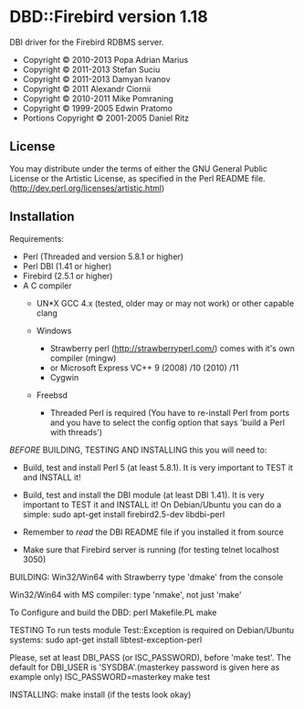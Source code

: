 DBD::Firebird version 1.18
==========================

DBI driver for the Firebird RDBMS server.

- Copyright © 2010-2013  Popa Adrian Marius
- Copyright © 2011-2013  Stefan Suciu
- Copyright © 2011-2013  Damyan Ivanov
- Copyright © 2011  Alexandr Ciornii
- Copyright © 2010-2011  Mike Pomraning
- Copyright © 1999-2005  Edwin Pratomo
- Portions Copyright © 2001-2005  Daniel Ritz

License
-------

You may distribute under the terms of either the GNU General Public
License or the Artistic License, as specified in the Perl README file.
(http://dev.perl.org/licenses/artistic.html)


Installation
------------

Requirements:

- Perl (Threaded and version 5.8.1 or higher)
- Perl DBI (1.41 or higher)
- Firebird (2.5.1 or higher)
- A C compiler
  * UN*X
    GCC 4.x (tested, older may or may not work) or other capable
    clang

  * Windows
    - Strawberry perl (http://strawberryperl.com/) comes with it's own compiler (mingw)
    - or Microsoft Express VC++ 9 (2008) /10 (2010) /11
    - Cygwin
  * Freebsd
    - Threaded Perl is required (You have to re-install Perl from
    ports and you have to select the config option that says 'build a
    Perl with threads')


*BEFORE* BUILDING, TESTING AND INSTALLING this you will need to:

- Build, test and install Perl 5 (at least 5.8.1).
  It is very important to TEST it and INSTALL it!

- Build, test and install the DBI module (at least DBI 1.41).
  It is very important to TEST it and INSTALL it!
  On Debian/Ubuntu you can do a simple:
    sudo apt-get install firebird2.5-dev libdbi-perl

- Remember to *read* the DBI README file if you installed it from source

- Make sure that Firebird server is running (for testing telnet localhost 3050)


BUILDING:
  Win32/Win64 with Strawberry
    type 'dmake' from the console

  Win32/Win64 with MS compiler:
    type 'nmake', not just 'make'

  To Configure and build the DBD:
    perl Makefile.PL
    make

TESTING
  To run tests module Test::Exception is required on Debian/Ubuntu systems:
     sudo apt-get install libtest-exception-perl

  Please, set at least DBI_PASS (or ISC_PASSWORD), before 'make test'.
  The default for DBI_USER is 'SYSDBA'.(masterkey password is given here as example only)
    ISC_PASSWORD=masterkey make test

INSTALLING:
    make install               (if the tests look okay)
